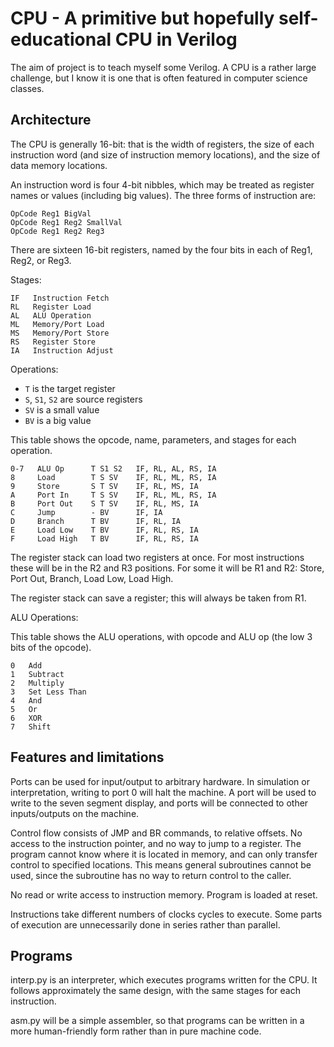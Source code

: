 CPU - A primitive but hopefully self-educational CPU in Verilog
===============================================================

The aim of project is to teach myself some Verilog.  A CPU is a rather large
challenge, but I know it is one that is often featured in computer science
classes.

Architecture
------------

The CPU is generally 16-bit: that is the width of registers, the size of each
instruction word (and size of instruction memory locations), and the size of
data memory locations.

An instruction word is four 4-bit nibbles, which may be treated as register
names or values (including big values).  The three forms of instruction are:

    OpCode Reg1 BigVal
    OpCode Reg1 Reg2 SmallVal
    OpCode Reg1 Reg2 Reg3

There are sixteen 16-bit registers, named by the four bits in each of Reg1, Reg2, or Reg3.

Stages:

    IF   Instruction Fetch
    RL   Register Load
    AL   ALU Operation
    ML   Memory/Port Load
    MS   Memory/Port Store
    RS   Register Store
    IA   Instruction Adjust

Operations:

  * `T` is the target register
  * `S`, `S1`, `S2` are source registers
  * `SV` is a small value
  * `BV` is a big value

This table shows the opcode, name, parameters, and stages for each operation.

    0-7   ALU Op      T S1 S2   IF, RL, AL, RS, IA
    8     Load        T S SV    IF, RL, ML, RS, IA
    9     Store       S T SV    IF, RL, MS, IA
    A     Port In     T S SV    IF, RL, ML, RS, IA
    B     Port Out    S T SV    IF, RL, MS, IA
    C     Jump        - BV      IF, IA
    D     Branch      T BV      IF, RL, IA
    E     Load Low    T BV      IF, RL, RS, IA
    F     Load High   T BV      IF, RL, RS, IA

The register stack can load two registers at once.  For most instructions
these will be in the R2 and R3 positions.  For some it will be R1 and R2:
Store, Port Out, Branch, Load Low, Load High.

The register stack can save a register; this will always be taken from R1.

ALU Operations:

This table shows the ALU operations, with opcode and ALU op (the low 3 bits of the opcode).

    0   Add
    1   Subtract
    2   Multiply
    3   Set Less Than
    4   And
    5   Or
    6   XOR
    7   Shift


Features and limitations
------------------------

Ports can be used for input/output to arbitrary hardware.  In simulation or
interpretation, writing to port 0 will halt the machine.  A port will be used
to write to the seven segment display, and ports will be connected to other
inputs/outputs on the machine.

Control flow consists of JMP and BR commands, to relative offsets.  No access
to the instruction pointer, and no way to jump to a register.  The program
cannot know where it is located in memory, and can only transfer control to
specified locations.  This means general subroutines cannot be used, since
the subroutine has no way to return control to the caller.

No read or write access to instruction memory.  Program is loaded at reset.

Instructions take different numbers of clocks cycles to execute.  Some parts
of execution are unnecessarily done in series rather than parallel.


Programs
--------

interp.py is an interpreter, which executes programs written for the CPU.  It
follows approximately the same design, with the same stages for each
instruction.

asm.py will be a simple assembler, so that programs can be written in a more
human-friendly form rather than in pure machine code.
